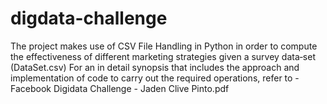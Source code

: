 # digdata-challenge

The project makes use of CSV File Handling in Python in order to compute the effectiveness of different marketing strategies given a survey data‑set (DataSet.csv)
For an in detail synopsis that includes the approach and implementation of code to carry out the required operations, refer to -  Facebook Digidata Challenge - Jaden Clive Pinto.pdf
